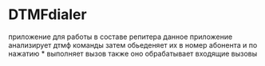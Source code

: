 # DTMFdialer
приложение для работы в составе репитера 
данное приложение анализирует дтмф команды затем обьеденяет их в номер абонента и по нажатию * выполняет вызов 
также оно обрабатывает входящие вызовы
